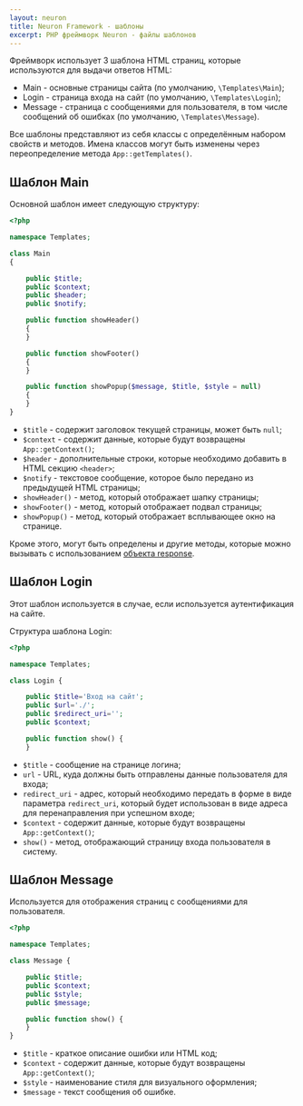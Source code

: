 ```yaml
---
layout: neuron
title: Neuron Framework - шаблоны
excerpt: PHP фреймворк Neuron - файлы шаблонов
---
```


Фреймворк использует 3 шаблона HTML страниц, которые используются для выдачи ответов HTML:

* Main - основные страницы сайта (по умолчанию, `\Templates\Main`);
* Login - страница входа на сайт (по умолчанию, `\Templates\Login`);
* Message - страница с сообщениями для пользователя, в том числе сообщений об ошибках (по умолчанию, `\Templates\Message`).

Все шаблоны представляют из себя классы с определённым набором свойств и методов. Имена классов могут быть изменены через переопределение метода `App::getTemplates()`.

## Шаблон Main

Основной шаблон имеет следующую структуру:

```php
<?php

namespace Templates;

class Main
{

    public $title;
    public $context;
    public $header;
    public $notify;

    public function showHeader()
    {
    }

    public function showFooter()
    {
    }

    public function showPopup($message, $title, $style = null)
    {
    }
}
```

* `$title` - содержит заголовок текущей страницы, может быть `null`;
* `$context` - содержит данные, которые будут возвращены `App::getContext()`;
* `$header` - дополнительные строки, которые необходимо добавить в HTML секцию `<header>`;
* `$notify` - текстовое сообщение, которое было передано из предыдущей HTML страницы;
* `showHeader()` - метод, который отображает шапку страницы;
* `showFooter()` - метод, который отображает подвал страницы;
* `showPopup()` - метод, который отображает всплывающее окно на странице.

Кроме этого, могут быть определены и другие методы, которые можно вызывать с использованием [объекта response](response).

## Шаблон Login

Этот шаблон используется в случае, если используется аутентификация на сайте.

Структура шаблона Login:

```php
<?php

namespace Templates;

class Login {

    public $title='Вход на сайт';
    public $url='./';
    public $redirect_uri='';
    public $context;

    public function show() {
    }
```

* `$title` - сообщение на странице логина;
* `url` - URL, куда должны быть отправлены данные пользователя для входа;
* `redirect_uri` - адрес, который необходимо передать в форме в виде параметра `redirect_uri`, который будет использован в виде адреса для перенаправления при успешном входе;
* `$context` - содержит данные, которые будут возвращены `App::getContext()`;
* `show()` - метод, отображающий страницу входа пользователя в систему.

## Шаблон Message

Используется для отображения страниц с сообщениями для пользователя.

```php
<?php

namespace Templates;

class Message {

    public $title;
    public $context;
    public $style;
    public $message;

    public function show() {
    }
}
```

* `$title` - краткое описание ошибки или HTML код;
* `$context` - содержит данные, которые будут возвращены `App::getContext()`;
* `$style` - наименование стиля для визуального оформления;
* `$message` - текст сообщения об ошибке.
